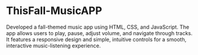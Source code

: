 # ThisFall-MusicAPP
Developed a fall-themed music app using HTML, CSS, and JavaScript. The app allows users to play, pause, adjust volume, and navigate through tracks. It features a responsive design and simple, intuitive controls for a smooth, interactive music-listening experience.
